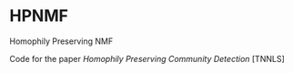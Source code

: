 # HPNMF

Homophily Preserving NMF

Code for the paper *Homophily Preserving Community Detection* [TNNLS]
